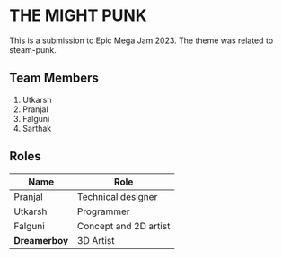 # THE MIGHT PUNK

This is a submission to Epic Mega Jam 2023. The theme was related to steam-punk.

## Team Members
1. Utkarsh
2. Pranjal
3. Falguni
4. Sarthak


## Roles

| Name | Role |
|------|------|
| Pranjal | Technical designer |
| Utkarsh | Programmer |
| Falguni | Concept and 2D artist |
| **Dreamerboy** | 3D Artist |

